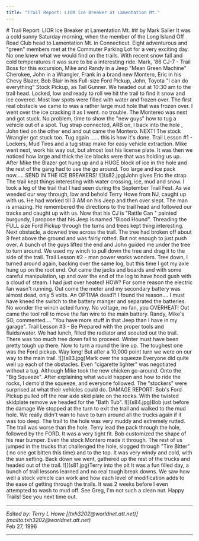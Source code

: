 ```yaml
---
title: "Trail Report: LIOR Ice Breaker at Lamentation Mt."
---
```


<TITLE>Trail Report: LIOR Ice Breaker at Lamentation Mt.</TITLE>
# Trail Report: LIOR Ice Breaker at Lamentation Mt.
## by Mark Sailer
It was a cold sunny Saturday morning, when the member of the Long Island
Off Road Club head to Lamentation Mt. in Connecticut.  Eight adventurous
and "green" members met at the Commuter Parking Lot for a very exciting
day.  No one knew what we would find on the trails.  With recent snow
fall and cold temperatures it was sure to be a interesting ride. 
Mark, '86 CJ-7 -  Trail Boss for this excursion, Mike and Randy in
a Jeep "Mean Green Machine" Cherokee,  John in a Wrangler, Frank in a brand
new Montero, Eric in his Chevy Blazer, Bob Blair in his Full-size Ford Pickup,
John, Toyota "I can do everything" Stock Pickup, as Tail
Gunner.  We headed out at 10:30 am to the trail head.  
Locked, low and ready to roll we hit the trail to find it
snow and ice covered. Most low spots were filled with water and
frozen over.  The first real obstacle we came to was a rather large
mud hole that was frozen over.  I went over the ice cracking it as
I went. no trouble.  The Montereo was next and got stuck. No problem,
time to show the "new guys" how to tug a vehicle out of  a spot.  Tug
strap connected, ARB on, I back into the hole , John tied on the other
end and out came the Montero.  NEXT! The stock Wrangler got stuck too.
Tug again ...... this is how it's done. Trail Lesson #1 - Lockers, Mud
Tires and a tug strap make for easy vehicle extraction.  Mike went next,
work his way out, but almost lost his license plate. It was then we
noticed how large and thick the ice blocks were that was holding us
up. After  Mike the Blazer got hung up and a HUGE block of ice in
the hole and the rest of the gang had to use the go around. Too
large and ice pack now..... SEND IN THE ICE BREAKERS!
![](s82.jpg)John gives Eric the strap
The trail kept things interesting with water
crossing, ice, mud and snow.  I took a leg of the trail that I had
seen during the September Trail Fest.  As we weeded our way through,
low and behold Terry Howe from NJ, caught up with us.  He had worked
till 3 AM on his Jeep and then over slept.  The man is amazing.  He
remembered the directions to the trail head and followed our tracks
and caught up with us.  Now that his CJ is "Rattle Can " painted
burgundy, I propose that his Jeep is named "Blood Hound".  Threading
the FULL size Ford Pickup through the turns and trees kept thing
interesting.
Next obstacle, a downed tree across the trail.  The tree
had broken off about 9 feet above the ground and was fairly rotted.
But not enough to just push over.  A bunch of the guys lifted the
end and John guided me under the tree to turn around.  We used my
winch to pull down the tree and drag it to the side of the trail.
Trail Lesson #2 - man power works wonders.
Tree down, I turned around again, backing over the same
log, but this time I got my axle hung up on the root end. Out
came the jacks and boards and with some careful manipulation,
up and over the end of the log to have hood gush with a cloud
of steam.  I had just over heated! HOW?  For some reason the
electric fan wasn't running. Out come the meter and my secondary
battery was almost dead, only 5 volts. An OPTIMA dead?! I found
the reason.... I must have kneed the switch to the battery manger
and separated the batteries.  No wonder the winch acted funny. No
voltage, no fan, you OVERHEAT! Out came the tool roll to move the
fan wire to the main battery.  Randy, Mike's SO, commented....
"You have more stuff in that Jeep than I have in my garage".  Trail
Lesson #3 - Be Prepared with the proper tools and fluids/water.   We
had lunch, filled the radiator and scouted out the trail.  There was
too much tree down fall to proceed.  Winter must have been pretty
tough up there. Now to turn a
round the line up.  The toughest one was the Ford pickup. Way
long! But after a 10,000 point turn we were on our way to the
main trail.
![](s83.jpg)Mark over the squeeze
Everyone did quite well up each of the obstacles.  Even
"cigarette lighter" was negotiated without a tug. Although Mike
took the new chicken go-around.  Onto the "Big Squeeze".  After
explaining what would happen and how to ride the rocks, I demo'd
the squeeze, and everyone followed. The "stockers" were surprised
at what their vehicles could do.  DAMAGE REPORT: Bob's Ford Pickup
pulled off the rear axle skid plate on the rocks.  With the twisted
skidplate remove we headed for the "Bath Tub".
![](s84.jpg)Bob just before the damage
We stopped at the turn to exit the trail and walked
to the mud hole.  We really didn't wan to have to turn around all
the trucks again if it was too deep. The trail to the hole was very
muddy and extremely rutted.  The trail was worse than the hole.  Terry
lead the pack through the hole, followed by the FORD. It was a very
tight fit.  Bob customized the shape of his rear bumper. Even the
stock Montero made it through. The rest of us jumped in the trucks
that challenged the hole, slogged through "Tire Bitter" ( no one
got bitten this time) and to the top.  It was very windy and cold,
with the sun setting. Back down we went, gathered up the rest of
the trucks and headed out of the trail.
![](s81.jpg)Terry into the pit
It was a fun filled day, a bunch of trail lessons learned
and no real tough break downs.  We saw how well a stock vehicle
can work and how each level of modification adds to the ease of
getting through the trails. It was 2 weeks before I even attempted
to wash to mud off. See Greg, I'm not such a clean nut.
Happy Trails! See you next time out.
<HR>
<ADDRESS>
Edited by: Terry L Howe [(txh3202@worldnet.att.net)](mailto:txh3202@worldnet.att.net)
</ADDRESS>
Feb 27, 1996
<HR>